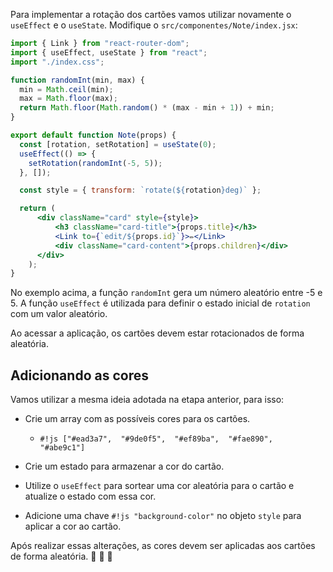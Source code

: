 
Para implementar a rotação dos cartões vamos utilizar novamente o `useEffect` e o `useState`. Modifique o `src/componentes/Note/index.jsx`:

```jsx hl_lines="2 5-9 12-17 20"
import { Link } from "react-router-dom";
import { useEffect, useState } from "react";
import "./index.css";

function randomInt(min, max) {
  min = Math.ceil(min);
  max = Math.floor(max);
  return Math.floor(Math.random() * (max - min + 1)) + min;
}

export default function Note(props) {
  const [rotation, setRotation] = useState(0);
  useEffect(() => {
    setRotation(randomInt(-5, 5));
  }, []);

  const style = { transform: `rotate(${rotation}deg)` };

  return (
      <div className="card" style={style}>
          <h3 className="card-title">{props.title}</h3>
          <Link to={`edit/${props.id}`}>✏️</Link>
          <div className="card-content">{props.children}</div>
      </div>
    );
}
```

No exemplo acima, a função `randomInt` gera um número aleatório entre -5 e 5. A função `useEffect` é utilizada para definir o estado inicial de `rotation` com um valor aleatório.

Ao acessar a aplicação, os cartões devem estar rotacionados de forma aleatória.

## Adicionando as cores

Vamos utilizar a mesma ideia adotada na etapa anterior, para isso:

- Crie um array com as possíveis cores para os cartões. 
    
    - `#!js ["#ead3a7",  "#9de0f5",  "#ef89ba",  "#fae890",  "#abe9c1"]`

- Crie um estado para armazenar a cor do cartão.
- Utilize o `useEffect` para sortear uma cor aleatória para o cartão e atualize o estado com essa cor.
- Adicione uma chave `#!js "background-color"` no objeto `style` para aplicar a cor ao cartão.

Após realizar essas alterações, as cores devem ser aplicadas aos cartões de forma aleatória. :clap: :clap: :clap:

 